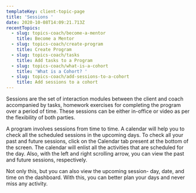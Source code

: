 ```yaml
---
templateKey: client-topic-page
title: 'Sessions '
date: 2020-10-08T14:09:21.713Z
recentTopics:
  - slug: topics-coach/become-a-mentor
    title: Become a Mentor
  - slug: topics-coach/create-program
    title: Create Program
  - slug: topics-coach/tasks
    title: Add tasks to a Program
  - slug: topics-coach/what-is-a-cohort
    title: 'What is a Cohort? '
  - slug: topics-coach/add-sessions-to-a-cohort
    title: Add sessions to a cohort
---
```

Sessions are the set of interaction modules between the client and coach accompanied by tasks, homework exercises for completing the program over a period of time. These sessions can be either in-office or video as per the flexibility of both parties. 

A program involves sessions from time to time. A calendar will help you to check all the scheduled sessions in the upcoming days. To check all your past and future sessions, click on the Calendar tab present at the bottom of the screen. The calendar will enlist all the activities that are scheduled for the day. Also, with the left and right scrolling arrow, you can view the past and future sessions, respectively. 

Not only this, but you can also view the upcoming session- day, date, and time on the dashboard. With this, you can better plan your days and never miss any activity.
